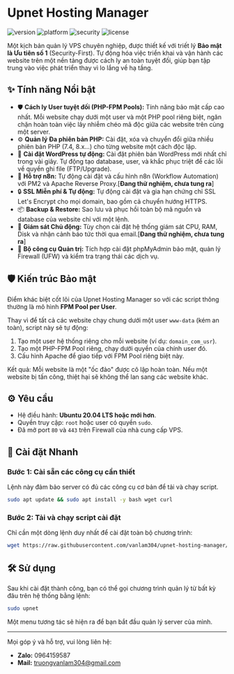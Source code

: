 # Upnet Hosting Manager

![version](https://img.shields.io/badge/version-4.0%20(Pro)-blue)
![platform](https://img.shields.io/badge/platform-Ubuntu%2020.04%2B-orange)
![security](https://img.shields.io/badge/security-FPM%20Pool%20Isolation-brightgreen)
![license](https://img.shields.io/badge/license-Proprietary-red)

Một kịch bản quản lý VPS chuyên nghiệp, được thiết kế với triết lý **Bảo mật là Ưu tiên số 1** (Security-First). Tự động hóa việc triển khai và vận hành các website trên một nền tảng được cách ly an toàn tuyệt đối, giúp bạn tập trung vào việc phát triển thay vì lo lắng về hạ tầng.

## ✨ Tính năng Nổi bật

-   🛡️ **Cách ly User tuyệt đối (PHP-FPM Pools):** Tính năng bảo mật cấp cao nhất. Mỗi website chạy dưới một user và một PHP pool riêng biệt, ngăn chặn hoàn toàn việc lây nhiễm chéo mã độc giữa các website trên cùng một server.
-   ⚙️ **Quản lý Đa phiên bản PHP:** Cài đặt, xóa và chuyển đổi giữa nhiều phiên bản PHP (7.4, 8.x...) cho từng website một cách độc lập.
-   🚀 **Cài đặt WordPress tự động:** Cài đặt phiên bản WordPress mới nhất chỉ trong vài giây. Tự động tạo database, user, và khắc phục triệt để các lỗi về quyền ghi file (FTP/Upgrade).
-   🤖 **Hỗ trợ n8n:** Tự động cài đặt và cấu hình n8n (Workflow Automation) với PM2 và Apache Reverse Proxy.[**Đang thử nghiệm, chưa tung ra**]
-   🔒 **SSL Miễn phí & Tự động:** Tự động cài đặt và gia hạn chứng chỉ SSL Let's Encrypt cho mọi domain, bao gồm cả chuyển hướng HTTPS.
-   📦 **Backup & Restore:** Sao lưu và phục hồi toàn bộ mã nguồn và database của website chỉ với một lệnh.
-   🔔 **Giám sát Chủ động:** Tùy chọn cài đặt hệ thống giám sát CPU, RAM, Disk và nhận cảnh báo tức thời qua email.[**Đang thử nghiệm, chưa tung ra**]
-   🧰 **Bộ công cụ Quản trị:** Tích hợp cài đặt phpMyAdmin bảo mật, quản lý Firewall (UFW) và kiểm tra trạng thái các dịch vụ.

## 🛡️ Kiến trúc Bảo mật

Điểm khác biệt cốt lõi của Upnet Hosting Manager so với các script thông thường là mô hình **FPM Pool per User**.

Thay vì để tất cả các website chạy chung dưới một user `www-data` (kém an toàn), script này sẽ tự động:
1.  Tạo một user hệ thống riêng cho mỗi website (ví dụ: `domain_com_usr`).
2.  Tạo một PHP-FPM Pool riêng, chạy dưới quyền của chính user đó.
3.  Cấu hình Apache để giao tiếp với FPM Pool riêng biệt này.

Kết quả: Mỗi website là một "ốc đảo" được cô lập hoàn toàn. Nếu một website bị tấn công, thiệt hại sẽ không thể lan sang các website khác.

## ⚙️ Yêu cầu
-   Hệ điều hành: **Ubuntu 20.04 LTS hoặc mới hơn**.
-   Quyền truy cập: `root` hoặc user có quyền `sudo`.
-   Đã mở port `80` và `443` trên Firewall của nhà cung cấp VPS.

## 🚀 Cài đặt Nhanh

### Bước 1: Cài sẵn các công cụ cần thiết
Lệnh này đảm bảo server có đủ các công cụ cơ bản để tải và chạy script.
```bash
sudo apt update && sudo apt install -y bash wget curl
```

### Bước 2: Tải và chạy script cài đặt
Chỉ cần một dòng lệnh duy nhất để cài đặt toàn bộ chương trình:
```bash
wget https://raw.githubusercontent.com/vanlam304/upnet-hosting-manager/main/install.sh -O install.sh && sudo bash install.sh
```

## 🛠️ Sử dụng
Sau khi cài đặt thành công, bạn có thể gọi chương trình quản lý từ bất kỳ đâu trên hệ thống bằng lệnh:

```bash
sudo upnet
```
Một menu tương tác sẽ hiện ra để bạn bắt đầu quản lý server của mình.

---

Mọi góp ý và hỗ trợ, vui lòng liên hệ:
- **Zalo:** 0964159587
- **Mail:** truongvanlam304@gmail.com
